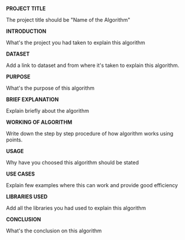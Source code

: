 **PROJECT TITLE**

The project title should be "Name of the Algorithm"

**INTRODUCTION**

What's the project you had taken to explain this algorithm

**DATASET**

Add a link to dataset and from where it's taken to explain this algorithm.

**PURPOSE**

What's the purpose of this algorithm

**BRIEF EXPLANATION**

Explain briefly about the algorithm

**WORKING OF ALGORITHM**

Write down the step by step procedure of how algorithm works using points.

**USAGE**

Why have you choosed this algorithm should be stated

**USE CASES**

Explain few examples where this can work and provide good efficiency

**LIBRARIES USED**

Add all the libraries you had used to explain this algorithm

**CONCLUSION**

What's the conclusion on this algorithm
